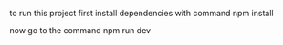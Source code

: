 to run this project first install dependencies with command
npm install

now go to the command
npm run dev 
